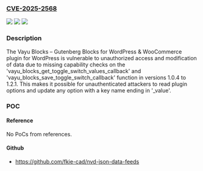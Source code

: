 ### [CVE-2025-2568](https://cve.mitre.org/cgi-bin/cvename.cgi?name=CVE-2025-2568)
![](https://img.shields.io/static/v1?label=Product&message=Vayu%20Blocks%20%E2%80%93%20Gutenberg%20Blocks%20for%20WordPress%20%26%20WooCommerce&color=blue)
![](https://img.shields.io/static/v1?label=Version&message=1.0.4%3C%3D%201.2.1%20&color=brighgreen)
![](https://img.shields.io/static/v1?label=Vulnerability&message=CWE-862%20Missing%20Authorization&color=brighgreen)

### Description

The Vayu Blocks – Gutenberg Blocks for WordPress & WooCommerce plugin for WordPress is vulnerable to unauthorized access and modification of data due to missing capability checks on the 'vayu_blocks_get_toggle_switch_values_callback' and 'vayu_blocks_save_toggle_switch_callback' function in versions 1.0.4 to 1.2.1. This makes it possible for unauthenticated attackers to read plugin options and update any option with a key name ending in '_value'.

### POC

#### Reference
No PoCs from references.

#### Github
- https://github.com/fkie-cad/nvd-json-data-feeds

